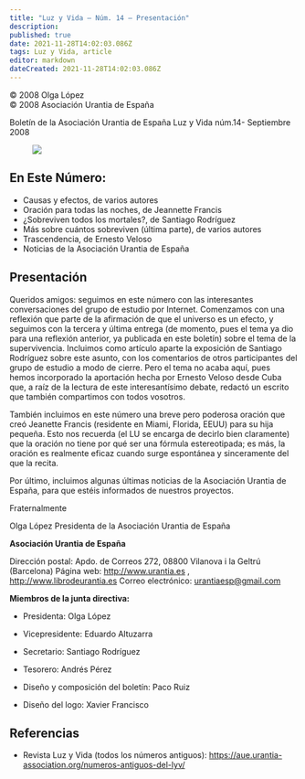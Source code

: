 ```yaml
---
title: "Luz y Vida — Núm. 14 — Presentación"
description: 
published: true
date: 2021-11-28T14:02:03.086Z
tags: Luz y Vida, article
editor: markdown
dateCreated: 2021-11-28T14:02:03.086Z
---
```


<p class="v-card v-sheet theme--light grey lighten-3 px-2">© 2008 Olga López<br>© 2008 Asociación Urantia de España</p>

Boletín de la Asociación Urantia de España
Luz y Vida núm.14- Septiembre 2008

<figure id="Figure_1" class="image urantiapedia">
<img src="/image/article/Luz_y_Vida/LyV1/01.jpg">
</figure>

## En Este Número:

- Causas y efectos, de varios autores
- Oración para todas las noches, de Jeannette Francis
- ¿Sobreviven todos los mortales?, de Santiago Rodríguez
- Más sobre cuántos sobreviven (última parte), de varios autores
- Trascendencia, de Ernesto Veloso
- Noticias de la Asociación Urantia de España


## Presentación

Queridos amigos: seguimos en este número con las interesantes conversaciones del grupo de estudio por Internet. Comenzamos con una reflexión que parte de la afirmación de que el universo es un efecto, y seguimos con la tercera y última entrega (de momento, pues el tema ya dio para una reflexión anterior, ya publicada en este boletín) sobre el tema de la supervivencia. Incluimos como artículo aparte la exposición de Santiago Rodríguez sobre este asunto, con los comentarios de otros participantes del grupo de estudio a modo de cierre. Pero el tema no acaba aquí, pues hemos incorporado la aportación hecha por Ernesto Veloso desde Cuba que, a raíz de la lectura de este interesantísimo debate, redactó un escrito que también compartimos con todos vosotros.

También incluimos en este número una breve pero poderosa oración que creó Jeanette Francis (residente en Miami, Florida, EEUU) para su hija pequeña. Esto nos recuerda (el LU se encarga de decirlo bien claramente) que la oración no tiene por qué ser una fórmula estereotipada; es más, la oración es realmente eficaz cuando surge espontánea y sinceramente del que la recita.

Por último, incluimos algunas últimas noticias de la Asociación Urantia de España, para que estéis informados de nuestros proyectos.

Fraternalmente

Olga López
Presidenta de la Asociación Urantia de España

**Asociación Urantia de España**

Dirección postal: Apdo. de Correos 272, 08800 Vilanova i la Geltrú (Barcelona)
Página web: http://www.urantia.es , http://www.librodeurantia.es
Correo electrónico: urantiaesp@gmail.com

**Miembros de la junta directiva:**

- Presidenta: Olga López
- Vicepresidente: Eduardo Altuzarra
- Secretario: Santiago Rodríguez
- Tesorero: Andrés Pérez

- Diseño y composición del boletín: Paco Ruiz
- Diseño del logo: Xavier Francisco

## Referencias

- Revista Luz y Vida (todos los números antiguos): https://aue.urantia-association.org/numeros-antiguos-del-lyv/
